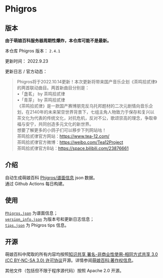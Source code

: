 # Phigros

## 版本

**由于萌娘百科服务器周期性爆炸，本仓库可能不是最新。**

本仓库 Phigros 版本： <!-- begin Phigros version --> `2.4.1` <!-- end Phigros version -->

更新时间： <!-- begin Phigros time --> 2022.9.23 <!-- end Phigros time -->

更新日志 / 官方动态：
<!-- begin Phigros log -->
> Phigros将于2022.10.14更新！本次更新将带来国产音乐企划《茶鸣拾贰律》的两首联动曲目。两首新曲目分别是：  
> •「盏茗」 by 茶鸣拾贰律  
> •「青芽」 by 茶鸣拾贰律  
> 《茶鸣拾贰律》是一款国产赛博朋克反乌托邦题材的二次元剧情向音乐企划，在2140年的未来架空世界背景下，七组主角人物致力于保存和复兴以茶文化为代表的传统文化，对抗危机，反对不公，歌颂崇高的理念，争取幸福与安宁，共同创造多元文化的新世界。  
> 想要了解更多的小鸽子们可以移步下列网站咕！  
> 茶鸣拾贰律官方网站：https://www.tea-12.com/  
> 茶鸣拾贰律官方微博：https://weibo.com/Tea12Project  
> 茶鸣拾贰律官方B站：https://space.bilibili.com/23876661  
<!-- end Phigros log -->

## 介绍

自动生成萌娘百科 [Phigros/谱面信息](https://mzh.moegirl.org.cn/Phigros/谱面信息) json 数据。  
通过 Github Actions 每日构建。

## 使用

[`Phigros.json`](https://ssmzhn.github.io/Phigros/Phigros.json) 为谱面信息；  
[`version_info.json`](https://ssmzhn.github.io/Phigros/version_info.json) 为版本号和更新日志信息；  
[`tips.json`](https://ssmzhn.github.io/Phigros/tips.json) 为 Phigros tips 信息。

## 开源
萌娘百科中爬取的所有内容均按照[知识共享 署名-非商业性使用-相同方式共享 3.0 (CC BY-NC-SA 3.0) 许可协议](https://creativecommons.org/licenses/by-nc-sa/3.0/cn/)开源。详情参阅[萌娘百科:著作权信息](https://mzh.moegirl.org.cn/%E8%90%8C%E5%A8%98%E7%99%BE%E7%A7%91:%E8%91%97%E4%BD%9C%E6%9D%83%E4%BF%A1%E6%81%AF)。

其他文件（包括但不限于程序源代码）按照 Apache 2.0 开源。

